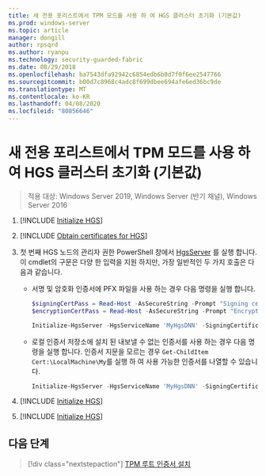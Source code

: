 ```yaml
---
title: 새 전용 포리스트에서 TPM 모드를 사용 하 여 HGS 클러스터 초기화 (기본값)
ms.prod: windows-server
ms.topic: article
manager: dongill
author: rpsqrd
ms.author: ryanpu
ms.technology: security-guarded-fabric
ms.date: 08/29/2018
ms.openlocfilehash: ba7543dfa92942c6854edb6b0d7f0f6ee2547766
ms.sourcegitcommit: b00d7c8968c4adc8f699dbee694afe6ed36bc9de
ms.translationtype: MT
ms.contentlocale: ko-KR
ms.lasthandoff: 04/08/2020
ms.locfileid: "80856646"
---
```

# <a name="initialize-the-hgs-cluster-using-tpm-mode-in-a-new-dedicated-forest-default"></a>새 전용 포리스트에서 TPM 모드를 사용 하 여 HGS 클러스터 초기화 (기본값)

>적용 대상: Windows Server 2019, Windows Server (반기 채널), Windows Server 2016

1.  [!INCLUDE [Initialize HGS](../../../includes/guarded-fabric-initialize-hgs-default-step-one.md)]

2.  [!INCLUDE [Obtain certificates for HGS](../../../includes/guarded-fabric-initialize-hgs-default-step-two.md)]

3.  첫 번째 HGS 노드의 관리자 권한 PowerShell 창에서 [HgsServer](https://technet.microsoft.com/library/mt652185.aspx) 를 실행 합니다. 이 cmdlet의 구문은 다양 한 입력을 지원 하지만, 가장 일반적인 두 가지 호출은 다음과 같습니다.

    -   서명 및 암호화 인증서에 PFX 파일을 사용 하는 경우 다음 명령을 실행 합니다.

        ```powershell
        $signingCertPass = Read-Host -AsSecureString -Prompt "Signing certificate password"
        $encryptionCertPass = Read-Host -AsSecureString -Prompt "Encryption certificate password"

        Initialize-HgsServer -HgsServiceName 'MyHgsDNN' -SigningCertificatePath '.\signCert.pfx' -SigningCertificatePassword $signingCertPass -EncryptionCertificatePath '.\encCert.pfx' -EncryptionCertificatePassword $encryptionCertPass -TrustTpm
        ```

    -   로컬 인증서 저장소에 설치 된 내보낼 수 없는 인증서를 사용 하는 경우 다음 명령을 실행 합니다. 인증서 지문을 모르는 경우 `Get-ChildItem Cert:\LocalMachine\My`를 실행 하 여 사용 가능한 인증서를 나열할 수 있습니다.

        ```powershell
        Initialize-HgsServer -HgsServiceName 'MyHgsDNN' -SigningCertificateThumbprint '1A2B3C4D5E6F...' -EncryptionCertificateThumbprint '0F9E8D7C6B5A...' -TrustTpm
        ```

4.  [!INCLUDE [Initialize HGS](../../../includes/guarded-fabric-initialize-hgs-default-step-four.md)]

5.  [!INCLUDE [Initialize HGS](../../../includes/guarded-fabric-initialize-hgs-default-step-five.md)]

## <a name="next-step"></a>다음 단계

> [!div class="nextstepaction"]
> [TPM 루트 인증서 설치](guarded-fabric-install-trusted-tpm-root-certificates.md)
  